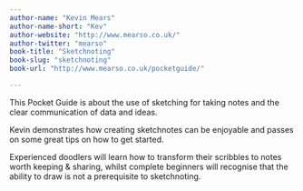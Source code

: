 ```yaml
---
author-name: "Kevin Mears"
author-name-short: "Kev"
author-website: "http://www.mearso.co.uk/"
author-twitter: "mearso"
book-title: "Sketchnoting"
book-slug: "sketchnoting"
book-url: "http://www.mearso.co.uk/pocketguide/"

---
```


This Pocket Guide is about the use of sketching for taking notes and the clear communication of data and ideas.

Kevin demonstrates how creating sketchnotes can be enjoyable and passes on some great tips on how to get started.

Experienced doodlers will learn how to transform their scribbles to notes worth keeping & sharing, whilst complete beginners will recognise that the ability to draw is not a prerequisite to sketchnoting.
